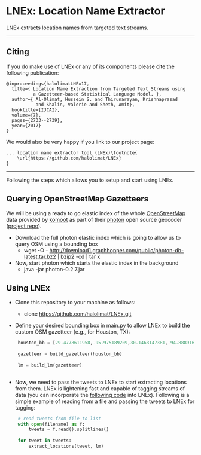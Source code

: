 # LNEx: Location Name Extractor #

LNEx extracts location names from targeted text streams. 

---

## Citing ##

If you do make use of LNEx or any of its components please cite the following publication:

    @inproceedings{halolimatLNEx17,
      title={ Location Name Extraction from Targeted Text Streams using 
              a Gazetteer-based Statistical Language Model. },
      author={ Al-Olimat, Hussein S. and Thirunarayan, Krishnaprasad 
               and Shalin, Valerie and Sheth, Amit},
      booktitle={IJCAI},
      volume={7},
      pages={2733--2739},
      year={2017}
    }
    
We would also be very happy if you link to our project page:

    ... location name extractor tool (LNEx)\footnote{
        \url{https://github.com/halolimat/LNEx}
    }

---

Following the steps which allows you to setup and start using LNEx.

## Querying OpenStreetMap Gazetteers  ##

We will be using a ready to go elastic index of the whole [OpenStreetMap](http://www.osm.org) data provided by [komoot](http://www.komoot.de) as part of their [photon](https://photon.komoot.de/) open source geocoder ([project repo](https://github.com/komoot/photon)).
 - Download the full photon elastic index which is going to allow us to query OSM using a bounding box
   - wget -O - http://download1.graphhopper.com/public/photon-db-latest.tar.bz2 | bzip2 -cd | tar x
 - Now, start photon which starts the elastic index in the background
   - java -jar photon-0.2.7.jar

## Using LNEx ##

 - Clone this repository to your machine as follows:
   - clone https://github.com/halolimat/LNEx.git
  
 - Define your desired bounding box in main.py to allow LNEx to build the custom OSM gazetteer (e.g., for Houston, TX):
 
   ```python
    houston_bb = [29.4778611958,-95.975189209,30.1463147381,-94.8889160156]
    
    gazetteer = build_gazetteer(houston_bb)
    
    lm = build_lm(gazetteer)
    
   ```
 - Now, we need to pass the tweets to LNEx to start extracting locations from them. LNEx is lightening fast and capable of tagging streams of data (you can incorporate the [following code](https://github.com/tweepy/tweepy/blob/master/examples/streaming.py) into LNEx). Following is a simple example of reading from a file and passing the tweets to LNEx for tagging:
   ```python
    # read tweets from file to list
    with open(filename) as f:
        tweets = f.read().splitlines()
        
    for tweet in tweets:
        extract_locations(tweet, lm)
   ```
